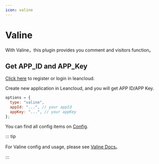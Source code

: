 ```yaml
---
icon: valine
---
```


# Valine

With Valine，this plugin provides you comment and visitors function。

## Get APP_ID and APP_Key

[Click here](https://leancloud.cn/dashboard/login.html#/signup) to register or login in leancloud.

Create new application in Leancloud, and you will get APP ID/APP Key.

```js
options = {
  type: "valine",
  appId: "...", // your appId
  appKey: "...", // your appKey
};
```

You can find all config items on [Config](../api/valine.md).

::: tip

For Valine config and usage, please see [Valine Docs](https://valine.js.org)。

:::
